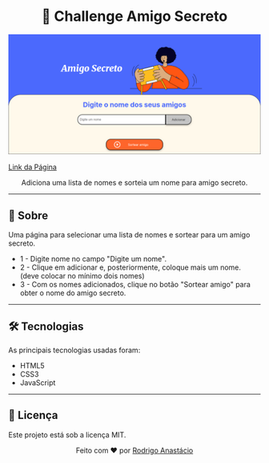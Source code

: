 <h1 align="center">🚀 Challenge Amigo Secreto</h1>

<p align="center">
  <img src="./assets/amigoSecreto.png" alt="Logo do Projeto" />
</p>

[Link da Página](https://rodrigosan003.github.io/challenge-amigo-secreto/)

<p align="center">
  Adiciona uma lista de nomes e sorteia um nome para amigo secreto.
</p>

---

## 📖 Sobre

Uma página para selecionar uma lista de nomes e sortear para um amigo secreto.

- 1 - Digite nome no campo "Digite um nome".
- 2 - Clique em adicionar e, posteriormente, coloque mais um nome. (deve colocar no mínimo dois nomes)
- 3 - Com os nomes adicionados, clique no botão "Sortear amigo" para obter o nome do amigo secreto.

---

## 🛠 Tecnologias

As principais tecnologias usadas foram:

- HTML5
- CSS3
- JavaScript

---

## 📄 Licença

Este projeto está sob a licença MIT.

<p align="center"> Feito com ❤️ por <a href="https://github.com/rodrigosan003/">Rodrigo Anastácio</a> </p>
